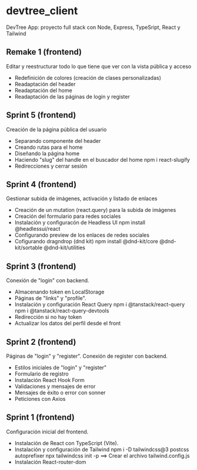 # devtree_client

DevTree App: proyecto full stack con Node, Express, TypeSript, React y Tailwind

## Remake 1 (frontend)

Editar y reestructurar todo lo que tiene que ver con la vista pública y acceso

* Redefinición de colores (creación de clases personalizadas)
* Readaptación del header
* Readaptación del home
* Readaptación de las páginas de login y register

## Sprint 5 (frontend)

Creación de la página pública del usuario

* Separando componente del header
* Creando rutas para el home
* Diseñando la página home
* Haciendo "slug" del handle en el buscador del home
  npm i react-slugify
* Redirecciones y cerrar sesión

## Sprint 4 (frontend)

Gestionar subida de imágenes, activación y listado de enlaces

* Creación de un mutation (react.query) para la subida de imágenes
* Creación del formulario para redes sociales
* Instalación y configuracón de Headless UI
  npm install @headlessui/react
* Configurando preview de los enlaces de redes sociales
* Cofigurando dragndrop (dnd kit)
  npm install @dnd-kit/core @dnd-kit/sortable @dnd-kit/utilities


## Sprint 3 (frontend)
Conexión de "login" con backend.

* Almacenando token en LocalStorage
* Páginas de "links" y "profile".
* Instalación y configuración React Query 
  npm i @tanstack/react-query
  npm i @tanstack/react-query-devtools
* Redirección si no hay token
* Actualizar los datos del perfil desde el front


## Sprint 2 (frontend)

Páginas de "login" y "register". Conexión de register con backend.

* Estilos iniciales de "login" y "register"
* Formulario de registro
* Instalación React Hook Form
* Validaciones y mensajes de error
* Mensajes de éxito o error con sonner
* Peticiones con Axios


## Sprint 1 (frontend)

Configuración inicial del frontend.

* Instalación de React con TypeScript (Vite).
* Instalación y configuración de Tailwind
  npm i -D tailwindcss@3 postcss autoprefixer
  npx tailwindcss init -p ==> Crear el archivo tailwind.config.js
* Instalación React-router-dom
  